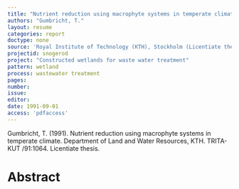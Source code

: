```yaml
---
title: "Nutrient reduction using macrophyte systems in temperate climate."
authors: "Gumbricht, T."
layout: resume
categories: report
doctype: none
source: 'Royal Institute of Technology (KTH), Stockholm (Licentiate thesis.)'
projectid: snogerod
project: "Constructed wetlands for waste water treatment"
pattern: wetland
process: wastewater treatment
pages:
number:
issue:
editor:
date: 1991-09-01
access: 'pdfaccess'
---
```


Gumbricht, T. (1991). Nutrient reduction using macrophyte systems in temperate climate. Department of Land and Water Resources, KTH. TRITA-KUT /91:1064. Licentiate thesis.

<h1 class='foot-description'>Abstract</h1>
